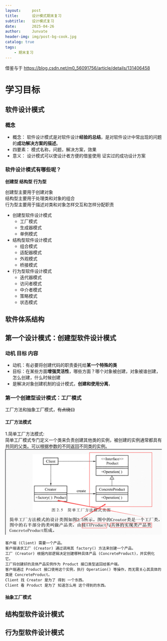 ```yaml
---
layout:     post
title:      设计模式期末复习
subtitle:   设计模式复习
date:       2025-04-26
author:     Junvate
header-img: img/post-bg-cook.jpg
catalog: true
tags:
    - 期末复习
---
```

借鉴与于
https://blog.csdn.net/m0_56091756/article/details/131406458
# 学习目标
## 软件设计模式
### 概念
- 概念：
软件设计模式是对软件设计**经验的总结**，是对软件设计中常出现的问题的**成功解决方案的描述**。
- 四要素：
模式名称，问题，解决方案，效果
- 意义：
设计模式可以使设计者方便的借鉴使用 证实过的成功设计方案
### 软件设计模式有哪些呢？
**创建型 结构型 行为型**   


创建型主要用于创建对象    
结构型主要用于处理类和对象的组合  
行为型主要用于描述对类和对象怎样交互和怎样分配职责  
- 创建型软件设计模式
    - 工厂模式
    - 生成器模式
    - 单例模式
- 结构型软件设计模式
    - 组合模式
    - 适配器模式
    - 外观模式
    - 桥接模式
- 行为型软件设计模式
    - 迭代器模式
    - 访问者模式
    - 中介者模式
    - 策略模式
    - 状态模式
## 软件体系结构

## 第一个设计模式：创建型软件设计模式
### 动机 目标 内容
- 动机：有必要将创建代码的职责委托给**某一个特殊的类**
- 目标：在某些方面**增强灵活性**，哪些方面？哪个对象被创建，对象被谁创建，怎么创建，什么时候创建
- 是解决对象创建机制的设计模式，**创建和使用分离**，
### 第一个创建型设计模式：工厂模式
工厂方法和抽象工厂模式，~~有点绕口~~

#### 工厂方法模式
1.简单工厂方法模式:  
简单工厂模式专门定义一个类来负责创建其他类的实例，被创建的实例通常都具有共同的父类。可以根据参数的不同返回不同类的实例。  
![alt text](/img/image0.png)
```
客户端 (Client) 需要一个产品。
客户端请求工厂 (Creator) 通过调用其 factory() 方法来创建一个产品。
工厂 (Creator) 根据内部逻辑决定创建哪种具体产品 (ConcreteProduct)，并实例化它。
工厂将创建好的具体产品实例作为 Product 接口类型返回给客户端。
客户端通过 Product 接口使用这个实例，执行 Operation() 等操作，而无需关心其具体的类是 ConcreteProduct。
Client 找 Creator 是为了 得到 一个东西。
Client 看 Product 是为了 知道怎么用 这个得到的东西。
```
#### 抽象工厂模式


## 结构型软件设计模式




## 行为型软件设计模式